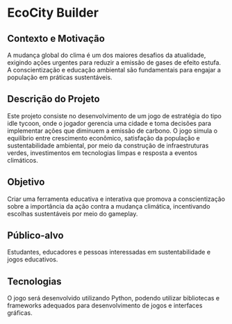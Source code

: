 # EcoCity Builder

## Contexto e Motivação
A mudança global do clima é um dos maiores desafios da atualidade, exigindo ações urgentes para reduzir a emissão de gases de efeito estufa. A conscientização e educação ambiental são fundamentais para engajar a população em práticas sustentáveis.

## Descrição do Projeto
Este projeto consiste no desenvolvimento de um jogo de estratégia do tipo idle tycoon, onde o jogador gerencia uma cidade e toma decisões para implementar ações que diminuem a emissão de carbono. O jogo simula o equilíbrio entre crescimento econômico, satisfação da população e sustentabilidade ambiental, por meio da construção de infraestruturas verdes, investimentos em tecnologias limpas e resposta a eventos climáticos.

## Objetivo
Criar uma ferramenta educativa e interativa que promova a conscientização sobre a importância da ação contra a mudança climática, incentivando escolhas sustentáveis por meio do gameplay.

## Público-alvo
Estudantes, educadores e pessoas interessadas em sustentabilidade e jogos educativos.

## Tecnologias
O jogo será desenvolvido utilizando Python, podendo utilizar bibliotecas e frameworks adequados para desenvolvimento de jogos e interfaces gráficas.